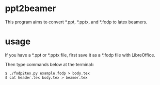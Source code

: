 ppt2beamer
==========

This program aims to convert *.ppt, *.pptx, and *.fodp to latex beamers.

usage
==========
If you have a *.ppt or *.pptx file, first save it as a *.fodp file with LibreOffice.

Then type commands below at the terminal::

    $ ./fodp2tex.py example.fodp > body.tex
    $ cat header.tex body.tex > beamer.tex 
